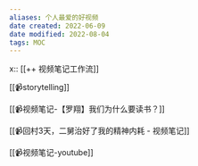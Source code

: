 ```yaml
---
aliases: 个人最爱的好视频
date created: 2022-06-09
date modified: 2022-08-04
tags: MOC 
---
```


x:: [[++ 视频笔记工作流]]

[[📹storytelling]]

[[📹视频笔记-【罗翔】我们为什么要读书？]]

[[📹回村3天，二舅治好了我的精神内耗 - 视频笔记]]

[[📹视频笔记-youtube]]
